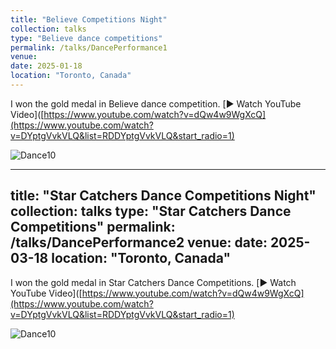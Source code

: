 ```yaml
---
title: "Believe Competitions Night"
collection: talks
type: "Believe dance competitions"
permalink: /talks/DancePerformance1
venue: 
date: 2025-01-18
location: "Toronto, Canada"
---
```


I won the gold medal in Believe dance competition.
[▶️ Watch YouTube Video]([https://www.youtube.com/watch?v=dQw4w9WgXcQ](https://www.youtube.com/watch?v=DYptgVvkVLQ&list=RDDYptgVvkVLQ&start_radio=1)

![Dance10](https://tiffanyjtfu.github.io/TiffanyFu/images/dance10.JPG)




---
title: "Star Catchers Dance Competitions Night"
collection: talks
type: "Star Catchers Dance Competitions"
permalink: /talks/DancePerformance2
venue: 
date: 2025-03-18
location: "Toronto, Canada"
---

I won the gold medal in Star Catchers Dance Competitions.
[▶️ Watch YouTube Video]([https://www.youtube.com/watch?v=dQw4w9WgXcQ](https://www.youtube.com/watch?v=DYptgVvkVLQ&list=RDDYptgVvkVLQ&start_radio=1)


![Dance10](https://tiffanyjtfu.github.io/TiffanyFu/images/dance11.JPEG)
